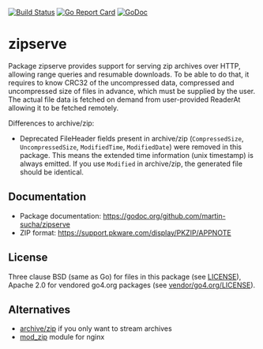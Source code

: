 [![Build Status](https://travis-ci.com/martin-sucha/zipserve.svg?branch=master)](https://travis-ci.com/martin-sucha/zipserve)
[![Go Report Card](https://goreportcard.com/badge/github.com/martin-sucha/zipserve)](https://goreportcard.com/report/github.com/martin-sucha/zipserve)
[![GoDoc](https://godoc.org/github.com/root-gg/plik?status.svg)](https://godoc.org/github.com/martin-sucha/zipserve)

zipserve
========

Package zipserve provides support for serving zip archives over HTTP,
allowing range queries and resumable downloads. To be able to do that, it requires
to know CRC32 of the uncompressed data, compressed and uncompressed size of files in advance, which must be
supplied by the user. The actual file data is fetched on demand from user-provided
ReaderAt allowing it to be fetched remotely.

Differences to archive/zip:

- Deprecated FileHeader fields present in archive/zip (`CompressedSize`, `UncompressedSize`, `ModifiedTime`,
  `ModifiedDate`) were removed in this package. This means the extended time information (unix timestamp) is always
  emitted. If you use `Modified` in archive/zip, the generated file should be identical.

Documentation
-------------

- Package documentation: https://godoc.org/github.com/martin-sucha/zipserve
- ZIP format: https://support.pkware.com/display/PKZIP/APPNOTE

License
-------

Three clause BSD (same as Go) for files in this package (see [LICENSE](LICENSE)),
Apache 2.0 for vendored go4.org packages (see [vendor/go4.org/LICENSE](vendor/go4.org/LICENSE)).

Alternatives
------------

- [archive/zip](https://golang.org/pkg/archive/zip/) if you only want to stream archives
- [mod_zip](https://github.com/evanmiller/mod_zip) module for nginx